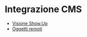 # Integrazione CMS
- [Visione Show.Up](Sorgenti/MB/DOC/WSBASE.md)
- [Oggetti remoti](Sorgenti/MB/DOC/WSREOB.md)
